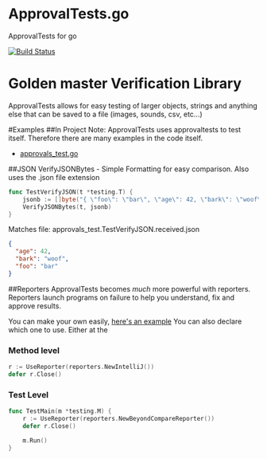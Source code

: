 # ApprovalTests.go

ApprovalTests for go

[![Build Status](https://travis-ci.org/approvals/ApprovalTests_go.png?branch=master)](https://travis-ci.org/approvals/ApprovalsTests_go)

# Golden master Verification Library
ApprovalTests allows for easy testing of larger objects, strings and anything else that can be saved to a file (images, sounds, csv,  etc...)

#Examples
##In Project
Note: ApprovalTests uses approvaltests to test itself. Therefore there are many examples in the code itself.

 * [approvals_test.go](approvals_test.go)

##JSON
VerifyJSONBytes - Simple Formatting for easy comparison. Also uses the .json file extension 

```go
func TestVerifyJSON(t *testing.T) {
	jsonb := []byte("{ \"foo\": \"bar\", \"age\": 42, \"bark\": \"woof\" }")
	VerifyJSONBytes(t, jsonb)
}
```
Matches file: approvals_test.TestVerifyJSON.received.json

```json
{
  "age": 42,
  "bark": "woof",
  "foo": "bar"
}
```

##Reporters
ApprovalTests becomes *much* more powerful with reporters. Reporters launch programs on failure to help you understand, fix and approve results.

You can make your own easily, [here's an example](reporters/beyond_compare.go)
You can also declare which one to use. Either at the 
### Method level
```go
r := UseReporter(reporters.NewIntelliJ())
defer r.Close()
```
### Test Level
```go
func TestMain(m *testing.M) {
	r := UseReporter(reporters.NewBeyondCompareReporter())
	defer r.Close()

	m.Run()
}
```
